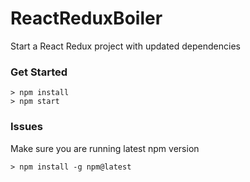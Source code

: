 # ReactReduxBoiler

Start a React Redux project with updated dependencies

### Get Started

```
> npm install
> npm start
```

### Issues

Make sure you are running latest npm version

```
> npm install -g npm@latest
```
